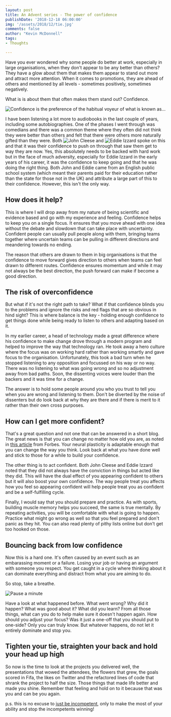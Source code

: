 ```yaml
---
layout: post
title: An Advent series - The power of confidence
publishDate: '2018-12-18 06:00:00'
img: '/assets/2018/12/tie.jpg'
comments: false
author: "Kevin McDonnell"
tags:
- Thoughts

---
```


Have you ever wondered why some people do better at work, especially in large organisations, when they don't appear to be any better than others? They have a glow about them that makes them appear to stand out more and attract more attention. When it comes to promotions, they are ahead of others and mentioned by all levels - sometimes positively, sometimes negatively. 

What is is about them that often makes them stand out? Confidence.

![Confidence is the preference of the habitual voyeur of what is known as...](/assets/2018/12/confidence.jpg)

I have been listening a lot more to audiobooks in the last couple of years, including some autobiographies. One of the phases I went through was comedians and there was a common theme where they often did not think they were better than others and felt that there were others more naturally gifted than they were. Both ![John Cleese](https://www.audible.co.uk/pd/So-Anyway-Audiobook/B01KG20M68) and ![Eddie Izzard](https://www.audible.co.uk/pd/Believe-Me-Audiobook/B0727KV8RP?qid=1547298136&sr=sr_1_1&ref=a_search_c3_lProduct_1_1&pf_rd_p=c6e316b8-14da-418d-8f91-b3cad83c5183&pf_rd_r=C07CHDQ4P51S9CCDGMP9&) spoke on this and that it was their confidence to push on through that saw them get to way they are now. Yes, this absolutely needs to be backed with hard work but in the face of much adversity, especially for Eddie Izzard in the early years of his career, it was the confidence to keep going and that he was doing the right thing. Both John and Eddie came from an English public school system (which meant their parents paid for their education rather than the state for those not in the UK) and attribute a large part of this to their confidence. However, this isn't the only way.

## How does it help?

This is where I will drop away from my nature of being scientific and evidence based and go with my experience and feeling. Confidence helps to keep you on a single focus. It ensures that you move ahead with one idea without the debate and slowdown that can take place with uncertainty. Confident people can usually pull people along with them, bringing teams together where uncertain teams can be pulling in different directions and meandering towards no ending.

The reason that others are drawn to them in big organisations is that the confidence to move forward gives direction to others when teams can feel drawn to different routes. Confidence ensures momentum and while it may not always be the best direction, the push forward can make if become a good direction.

## The risk of overconfidence

But what if it's not the right path to take? What if that confidence blinds you to the problems and ignore the risks and red flags that are so obvious in hind sight? This is where balance is the key - holding enough confidence to get things done while being ready to listen to others and adapting based on it.

In my earlier career, a head of technology made a great difference where his confidence to make change drove through a modern program and helped to improve the way that technology ran. He took away a hero culture where the focus was on working hard rather than working smartly and gave focus to the organisation. Unfortunately, this took a bad turn when he stopped listening to any opposition and focussed on his way or no way. There was no listening to what was going wrong and so no adjustment away from bad paths. Soon, the dissenting voices were louder than the backers and it was time for a change.

The answer is to hold some people around you who you trust to tell you when you are wrong and listening to them. Don't be diverted by the noise of dissenters but do look back at why they are there and if there is merit to it rather than their own cross purposes.

## How can I get more confident?

That's a great question and not one that can be answered in a short blog. The great news is that you can change no matter how old you are, as noted in [this article](https://www.forbes.com/sites/margiewarrell/2015/02/26/build-self-confidence-5strategies/#6a6feb7b6ade) from Forbes. Your neural plasticity is adaptable enough that you can change the way you think. Look back at what you have done well and stick to those for a while to build your confidence.

The other thing is to act confident. Both John Cleese and Eddie Izzard noted that they did not always have the conviction in things but acted like they did. This will have the dual effect of you appearing confident to others but it will also boost your own confidence. The way people treat you affects how you feel so appearing confident will help people treat you as confident and be a self-fulfilling cycle.

Finally, I would say that you should prepare and practice. As with sports, building muscle memory helps you succeed, the same is true mentally. By repeating activities, you will be comfortable with what is going to happen. Practice what might go wrong as well so that you feel prepared and don't panic as they hit. You can also read plenty of pithy lists online but don't get too hooked on those.

## Bouncing back from low confidence

Now this is a hard one. It's often caused by an event such as an embarassing moment or a failure. Losing your job or having an argument with someone you respect. You get caught in a cycle where thinking about it can dominate everything and distract from what you are aiming to do. 

So stop, take a breathe.

![Pause a minute](/assets/2018/12/meerkat.jpg)

Have a look at what happened before. What went wrong? Why did it happen? What was good about it? What did you learn? From all those things, what can you do to help make sure it doesn't happen again. How should you adjust your focus? Was it just a one-off that you should put to one-side? Only you can truly know. But whatever happens, do not let it entirely dominate and stop you.

## Tighten your tie, straighten your back and hold your head up high

So now is the time to look at the projects you delivered well, the presentations that wowed the attendees, the flowers that grew, the goals scored in Fifa, the likes on Twitter and the refactored lines of code that shrank the project to half the size. Those things that made life better and made you shine. Remember that feeling and hold on to it because that was you and can be you again.

p.s. this is no excuse to [just be incompetent](https://www.sciencealert.com/here-s-why-incompetent-people-often-seem-so-confident), only to make the most of your ability and stop the incompetents winning!